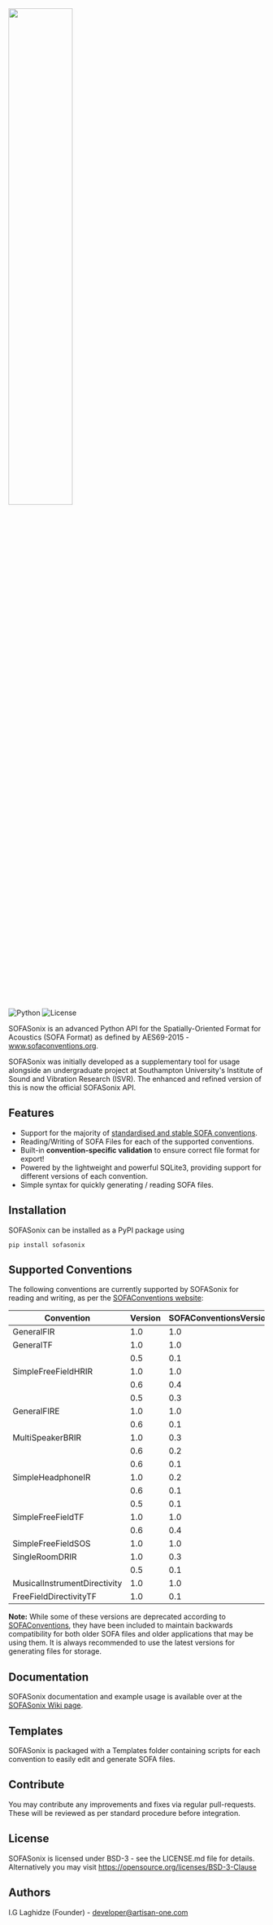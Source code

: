<img src='https://onebadninja.github.io/sofasonix/images/logo.png' width="50%">

![Python](https://img.shields.io/badge/Python%20Support-2.7%2C%203.4%2C%203.5%2C%203.6%2C%203.7-green.svg)
![License](https://img.shields.io/badge/License-BSD%203-orange.svg)

SOFASonix is an advanced Python API for the Spatially-Oriented Format for Acoustics (SOFA Format) as defined by AES69-2015 - www.sofaconventions.org.

SOFASonix was initially developed as a supplementary tool for usage alongside an undergraduate project at Southampton University's Institute of Sound and Vibration Research (ISVR). The enhanced and refined version of this is now the official SOFASonix API.

## Features

- Support for the majority of [standardised and stable SOFA conventions](#supportedConventions).
- Reading/Writing of SOFA Files for each of the supported conventions.
- Built-in **convention-specific validation** to ensure correct file format for export!
- Powered by the lightweight and powerful SQLite3, providing support for different versions of each convention.
- Simple syntax for quickly generating / reading SOFA files.

## Installation

SOFASonix can be installed as a PyPI package using

```
pip install sofasonix
```

## Supported Conventions

<span id="supportedConventions">The following</span> conventions are currently supported by SOFASonix for reading and writing, as per the [SOFAConventions website](https://www.sofaconventions.org/mediawiki/index.php/SOFA_conventions):

|Convention|Version|SOFAConventionsVersion|
|---|---|---|
|GeneralFIR|1.0|1.0|
|GeneralTF|1.0|1.0|
||0.5|0.1|
|SimpleFreeFieldHRIR|1.0|1.0|
||0.6|0.4|
||0.5|0.3|
|GeneralFIRE|1.0|1.0|
||0.6|0.1|
|MultiSpeakerBRIR|1.0|0.3|
||0.6|0.2|
||0.6|0.1|
|SimpleHeadphoneIR|1.0|0.2|
||0.6|0.1|
||0.5|0.1|
|SimpleFreeFieldTF|1.0|1.0|
||0.6|0.4|
|SimpleFreeFieldSOS|1.0|1.0|
|SingleRoomDRIR|1.0|0.3|
||0.5|0.1|
|MusicalInstrumentDirectivity|1.0|1.0|
|FreeFieldDirectivityTF|1.0|0.1|

**Note:** While some of these versions are deprecated according to [SOFAConventions](http://www.sofaconventions.org), they have been included to maintain backwards compatibility for both older SOFA files and older applications that may be using them. It is always recommended to use the latest versions for generating files for storage.

## Documentation
SOFASonix documentation and example usage is available over at the [SOFASonix Wiki page](https://github.com/OneBadNinja/SOFASonix/wiki).

## Templates
SOFASonix is packaged with a Templates folder containing scripts for each convention to easily edit and generate SOFA files.

## Contribute
You may contribute any improvements and fixes via regular pull-requests. These will be reviewed as per standard procedure before integration.

## License
SOFASonix is licensed under BSD-3 - see the LICENSE.md file for details. Alternatively you may visit https://opensource.org/licenses/BSD-3-Clause

## Authors
I.G Laghidze (Founder) - developer@artisan-one.com

